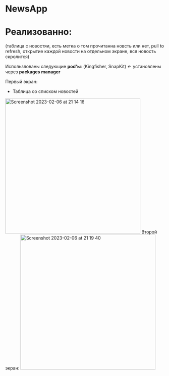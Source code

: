 # NewsApp

# Реализованно:
(таблица с новостяи, есть метка о том прочитанна новсть или нет, pull to refresh, открытие каждой новости на отдельном экране, вся новость скролится) 

Использлованы следующие **pod'ы**: (Kingfisher, SnapKit) <- установлены через **packages manager** 

Первый экран: 
- Таблица со списком новостей
<img width="428" alt="Screenshot 2023-02-06 at 21 14 16" src="https://user-images.githubusercontent.com/78435741/217052039-8b49b9a4-66ff-449e-b539-ec09c1b9e6aa.png">
Второй экран:

<img width="428" alt="Screenshot 2023-02-06 at 21 19 40" src="https://user-images.githubusercontent.com/78435741/217053662-b8a0b457-cedf-40a8-9c41-540b3817b28d.png">


